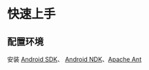 # 快速上手

## 配置环境

安装 [Android SDK](http://developer.android.com/sdk/index.html)、 [Android NDK](http://developer.android.com/tools/sdk/ndk/index.html)、[Apache Ant](http://ant.apache.org/)

